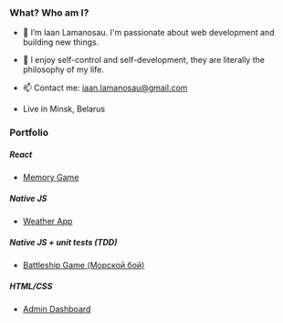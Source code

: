 ### What? Who am I?
- 👋 I’m Iaan Lamanosau. I'm passionate about web development and building new things.
- 🧠 I enjoy self-control and self-development, they are literally the philosophy of my life.
- 📫 Contact me: iaan.lamanosau@gmail.com

- Live in Minsk, Belarus

### Portfolio
##### React
- [Memory Game](https://github.com/twentysixhugs/Memory-Cards-Game)

##### Native JS
- [Weather App](https://github.com/twentysixhugs/Weather-app)

##### Native JS + unit tests (TDD)
- [Battleship Game (Морской бой)](https://github.com/twentysixhugs/Battleship)

##### HTML/CSS
- [Admin Dashboard](https://github.com/twentysixhugs/Admin-dashboard)
